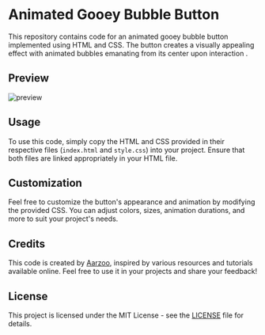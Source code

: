 # Animated Gooey Bubble Button

This repository contains code for an animated gooey bubble button implemented using HTML and CSS. The button creates a visually appealing effect with animated bubbles emanating from its center upon interaction .

## Preview
![preview](https://github.com/withaarzoo/Animated-Gooey-Buuble-Button/assets/59678435/75af70ca-cc08-4188-a57b-62ee0820d9b1)

## Usage
To use this code, simply copy the HTML and CSS provided in their respective files (`index.html` and `style.css`) into your project. Ensure that both files are linked appropriately in your HTML file.

## Customization
Feel free to customize the button's appearance and animation by modifying the provided CSS. You can adjust colors, sizes, animation durations, and more to suit your project's needs.

## Credits
This code is created by [Aarzoo](https://twitter.com/withaarzoo), inspired by various resources and tutorials available online. Feel free to use it in your projects and share your feedback!

## License
This project is licensed under the MIT License - see the [LICENSE](LICENSE) file for details.
